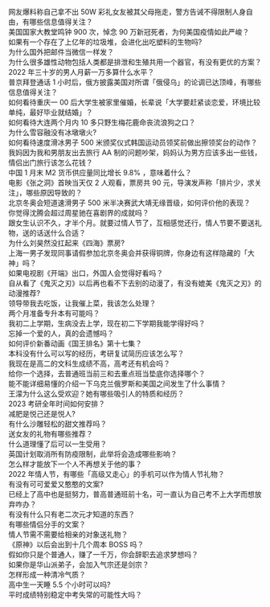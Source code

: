 网友爆料称自己拿不出 50W 彩礼女友被其父母拖走，警方告诫不得限制人身自由，有哪些信息值得关注？  
美国国家大教堂鸣钟 900 次，悼念 90 万新冠死者，为何美国疫情如此严峻？  
如果有一个存在了上亿年的垃圾堆，会进化出吃塑料的生物吗?  
为什么国外把邮件当微信一样发？  
为什么很多雄性动物包括人类都是排泄和生殖共用一个器官，有没有更优的方案？  
2022 年三十岁的男人月薪一万多算什么水平？  
普京拜登通话 1 小时后，俄方披露美国对所谓「俄侵乌」的论调已达顶峰，有哪些信息值得关注？  
如何看待重庆一 00 后大学生被家里催婚，长辈说「大学要赶紧谈恋爱，环境比较单纯，最好毕业就结婚」？  
如何看待大连两个月内 10 多只野生梅花鹿命丧流浪狗之口？  
为什么雪容融没有冰墩墩火?  
如何看待速度滑冰男子 500 米颁奖仪式韩国运动员领奖前做出擦领奖台的动作？  
我妈因为我和男朋友出去旅行 AA 制的问题吵架，妈妈认为男方应该多出一些钱，情侣出门旅行该怎么花钱？  
中国 1 月末 M2 货币供应量同比增长 9.8% ，意味着什么？  
电影《张之洞》首映当天仅 2 人观看，票房共 90 元，导演发声称「排片少，求关注」，哪些原因导致的？  
北京冬奥会短道速滑男子 500 米半决赛武大靖无缘晋级，如何评价他的表现？  
你觉得沈腾会超过周星驰在喜剧界的成就吗？  
跟女生认识不久，才半个月。就要过情人节了，互相感觉还行，情人节要不要送礼物，送的话送什么合适？  
为什么刘昊然没扛起来《四海》票房?  
上海一男子发现同事请假参加北京冬奥会并获得铜牌，你身边有这样隐藏的「大神」吗？  
如果电视剧《开端》出口，外国人会觉得好看吗？  
自从看了《鬼灭之刃》以后再也看不下去别的动漫了，有没有媲美《鬼灭之刃》的动漫推荐?  
领导带我去吃饭，让我催上菜，我该怎么处理？  
两个月准备专升本有可能吗？  
我初二上学期，生病没去上学，现在初二下学期我能学得好吗？  
忘掉一个爱的人，真的会遗憾吗？  
如何评价新番动画《国王排名》第十七集？  
本科没有什么可以写的经历，考研复试简历应该怎么写？  
我现在是高二的文科生成绩不高，高考还有机会吗？  
给你一个选择，去普通班当前三和去重点班当垫底你选择哪个？  
能不能详细易懂的介绍一下乌克兰俄罗斯和美国之间发生了什么事情？  
王濛为什么这么受欢迎？她有哪些吸引人的特质和经历？  
2023 考研全年时间如何安排？  
减肥是悦己还是悦人?  
有什么沙雕轻松的甜文推荐吗？  
送女友的礼物有哪些推荐？  
什么道理懂了后可以一生受用？  
英国计划取消所有防疫限制，此举将会造成哪些影响？  
怎么样才能放下一个人不再想关于他的事？  
2022 年情人节，有哪些「高级又走心」的手机可以作为情人节礼物？  
有没有可可爱爱又憨憨的文案?  
已经上了高中也是挺努力，普高普通班前十名，可一直认为自己考不上大学而想放弃咋办？  
有没有什么只有老二次元才知道的东西？  
有哪些情侣分手的文案？  
情人节需不需要给相亲的对象送礼物？  
《原神》以后会出到十几个周本 BOSS 吗？  
假如你只是个普通人，赚了一千万，你会辞职去追求梦想吗？  
如果你是华山派弟子，会加入气宗还是剑宗？  
怎样形成一种清冷气质？  
高中生一天睡 5.5 个小时可以吗?  
平时成绩特别稳定中考失常的可能性大吗？  
